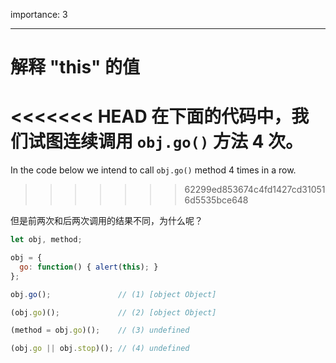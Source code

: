 importance: 3

---

# 解释 "this" 的值

<<<<<<< HEAD
在下面的代码中，我们试图连续调用 `obj.go()` 方法 4 次。
=======
In the code below we intend to call `obj.go()` method 4 times in a row.
>>>>>>> 62299ed853674c4fd1427cd310516d5535bce648

但是前两次和后两次调用的结果不同，为什么呢？

```js run no-beautify
let obj, method;

obj = {
  go: function() { alert(this); }
};

obj.go();               // (1) [object Object]

(obj.go)();             // (2) [object Object]

(method = obj.go)();    // (3) undefined

(obj.go || obj.stop)(); // (4) undefined
```

